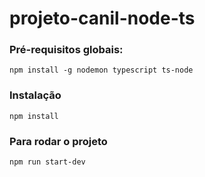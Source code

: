 # projeto-canil-node-ts

### Pré-requisitos globais:
`npm install -g nodemon typescript ts-node`

### Instalação
`npm install`

### Para rodar o projeto
`npm run start-dev`